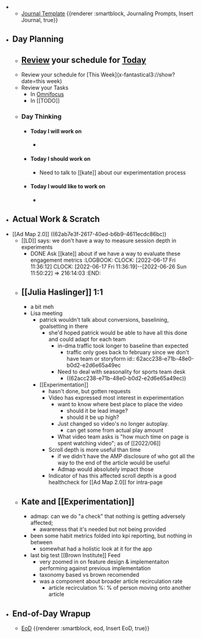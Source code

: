 -
	- [Journal Template](((62a73923-0d4c-4e1c-a939-7fd90622dd86))) {{renderer :smartblock, Journaling Prompts, Insert Journal, true}}
- ## Day Planning
	- [Review](((62a89da8-158e-4a7a-a23d-f866fb3100a9))) your schedule for [Today](x-fantastical3://show?date=[[2022/06/17]])
		-
	- Review your schedule for [This Week](x-fantastical3://show?date=this week)
	- Review your Tasks
		- In [Omnifocus](omnifocus:///forecast)
		- In [[TODO]]
	- ### Day Thinking
		- #### Today I will work on
			-
		- #### Today I should work on
			- Need to talk to [[kate]] about our experimentation process
		- #### Today I would like to work on
			-
- ## Actual Work & Scratch
- [[Ad Map 2.0]] ((62ab7e3f-2617-40ed-b6b9-4611ecdc86bc))
	- [[LD]] says: we don't have a way to measure session depth in experiments
		- DONE Ask [[kate]] about if we have a way to evaluate these engagement metrics
		  :LOGBOOK:
		  CLOCK: [2022-06-17 Fri 11:36:12]
		  CLOCK: [2022-06-17 Fri 11:36:19]--[2022-06-26 Sun 11:50:22] =>  216:14:03
		  :END:
	- ## [[Julia Haslinger]] 1:1
		- a bit meh
		- Lisa meeting
			- patrick wouldn't talk about conversions, baselining, goalsetting in there
				- she'd hoped patrick would be able to have all this done and could adapt for each team
					- in-dma traffic took longer to baseline than expected
						- traffic only goes back to february since we don't have team or storyform
						  id:: 62acc238-e71b-48e0-b0d2-e2d6e65a49ec
					- Need to deal with seasonality for sports team desk
						- ((62acc238-e71b-48e0-b0d2-e2d6e65a49ec))
			- [[Experimentation]]
				- hasn't done, but gotten requests
				- Video has expressed most interest in experimentation
					- want to know where best place to place the video
						- should it be lead image?
						- should it be up high?
					- Just changed so video's no longer autoplay.
						- can get some from actual play amount
					- What video team asks is "how much time on page is spent watching video"; as of [[2022/06]]
				- Scroll depth is more useful than time
					- if we didn't have the AMP disclosure of who got all the way to the end of the article would be useful
					- Admap would absolutely impact those
				- Indicator of has this affected scroll depth is a good healthcheck for [[Ad Map 2.0]] for intra-page
	- ## Kate and [[Experimentation]]
		- admap: can we do "a check" that nothing is getting adversely affected;
			- awareness that it's needed but not being provided
		- been some habit metrics folded into kpi reporting, but nothing in between
			- somewhat had a holistic look at it for the app
		- last big test [[Brown Institute]] Feed
			- very zoomed in on feature design & implementaiton performing against previous implementation
			- taxonomy based vs brown recomended
			- was a component about broader article recirculation rate
				- article recirculation %: % of person moving onto another article
- ## End-of-Day Wrapup
	- [EoD](((62a8f8a3-8e3a-4933-a94d-35cf93d8efe9))) {{renderer :smartblock, eod, Insert EoD, true}}
